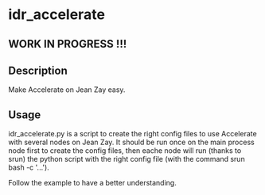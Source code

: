 # idr_accelerate
## WORK IN PROGRESS !!!


## Description

Make Accelerate on Jean Zay easy.

## Usage
idr_accelerate.py is a script to create the right config files to use Accelerate with several nodes on Jean Zay.
It should be run once on the main process node first to create the config files, then eache node will run (thanks to srun) the python script with the right config file (with the command srun bash -c '...').

Follow the example to have a better understanding.
